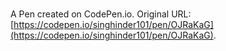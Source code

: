 # 

A Pen created on CodePen.io. Original URL: [https://codepen.io/singhinder101/pen/OJRaKaG](https://codepen.io/singhinder101/pen/OJRaKaG).


